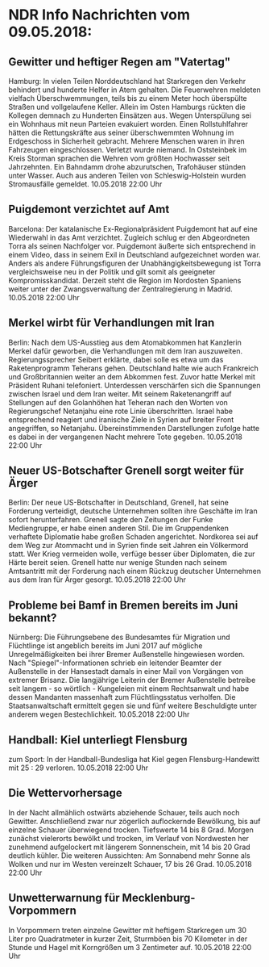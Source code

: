 # NDR Info Nachrichten vom 09.05.2018:


## Gewitter und heftiger Regen am "Vatertag"
Hamburg: In vielen Teilen Norddeutschland hat Starkregen den Verkehr behindert und hunderte Helfer in Atem gehalten. Die Feuerwehren meldeten vielfach Überschwemmungen, teils bis zu einem Meter hoch überspülte Straßen und vollgelaufene Keller. Allein im Osten Hamburgs rückten die Kollegen demnach zu Hunderten Einsätzen aus. Wegen Unterspülung sei ein Wohnhaus mit neun Parteien evakuiert worden. Einen Rollstuhlfahrer hätten die Rettungskräfte aus seiner überschwemmten Wohnung im Erdgeschoss in Sicherheit gebracht. Mehrere Menschen waren in ihren Fahrzeugen eingeschlossen. Verletzt wurde niemand. In Oststeinbek im Kreis Storman sprachen die Wehren vom größten Hochwasser seit Jahrzehnten. Ein Bahndamm drohe abzurutschen, Trafohäuser stünden unter Wasser. Auch aus anderen Teilen von Schleswig-Holstein wurden Stromausfälle gemeldet. 10.05.2018 22:00 Uhr 

## Puigdemont verzichtet auf Amt
Barcelona: Der katalanische Ex-Regionalpräsident Puigdemont hat auf eine Wiederwahl in das Amt verzichtet. Zugleich schlug er den Abgeordneten Torra als seinen Nachfolger vor. Puigdemont äußerte sich entsprechend in einem Video, dass in seinem Exil in Deutschland aufgezeichnet worden war. Anders als andere Führungsfiguren der Unabhängigkeitsbewegung ist Torra vergleichsweise neu in der Politik und gilt somit als geeigneter Kompromisskandidat. Derzeit steht die Region im Nordosten Spaniens weiter unter der Zwangsverwaltung der Zentralregierung in Madrid. 10.05.2018 22:00 Uhr 

## Merkel wirbt für Verhandlungen mit Iran
Berlin: Nach dem US-Ausstieg aus dem Atomabkommen hat Kanzlerin Merkel dafür geworben, die Verhandlungen mit dem Iran auszuweiten. Regierungssprecher Seibert erklärte, dabei solle es etwa um das Raketenprogramm Teherans gehen. Deutschland halte wie auch Frankreich und Großbritannien weiter an dem Abkommen fest. Zuvor hatte Merkel mit Präsident Ruhani telefoniert. Unterdessen verschärfen sich die Spannungen zwischen Israel und dem Iran weiter. Mit seinem Raketenangriff auf Stellungen auf den Golanhöhen hat Teheran nach den Worten von Regierungschef Netanjahu eine rote Linie überschritten. Israel habe entsprechend reagiert und iranische Ziele in Syrien auf breiter Front angegriffen, so Netanjahu. Übereinstimmenden Darstellungen zufolge hatte es dabei in der vergangenen Nacht mehrere Tote gegeben. 10.05.2018 22:00 Uhr 

## Neuer US-Botschafter Grenell sorgt weiter für Ärger
Berlin: Der neue US-Botschafter in Deutschland, Grenell, hat seine Forderung verteidigt, deutsche Unternehmen sollten ihre Geschäfte im Iran sofort herunterfahren. Grenell sagte den Zeitungen der Funke Mediengruppe, er habe einen anderen Stil. Die im Gruppendenken verhaftete Diplomatie habe großen Schaden angerichtet. Nordkorea sei auf dem Weg zur Atommacht und in Syrien finde seit Jahren ein Völkermord statt. Wer Krieg vermeiden wolle, verfüge besser über Diplomaten, die zur Härte bereit seien. Grenell hatte nur wenige Stunden nach seinem Amtsantritt mit der Forderung nach einem Rückzug deutscher Unternehmen aus dem Iran für Ärger gesorgt. 10.05.2018 22:00 Uhr 

## Probleme bei Bamf in Bremen bereits im Juni bekannt?
Nürnberg: 	Die Führungsebene des Bundesamtes für Migration und Flüchtlinge ist angeblich bereits im Juni 2017 auf mögliche Unregelmäßigkeiten bei ihrer Bremer Außenstelle hingewiesen worden. Nach "Spiegel"-Informationen schrieb ein leitender Beamter der Außenstelle in der Hansestadt damals in einer Mail von Vorgängen von extremer Brisanz. Die langjährige Leiterin der Bremer Außenstelle betreibe seit langem  - so wörtlich - Kungeleien mit einem Rechtsanwalt und habe dessen Mandanten massenhaft zum Flüchtlingsstatus verholfen. Die Staatsanwaltschaft ermittelt gegen sie und fünf weitere Beschuldigte unter anderem wegen Bestechlichkeit. 10.05.2018 22:00 Uhr 

## Handball: Kiel unterliegt Flensburg
zum Sport: In der Handball-Bundesliga hat Kiel gegen Flensburg-Handewitt mit 25 : 29 verloren. 10.05.2018 22:00 Uhr 

## Die Wettervorhersage
In der Nacht allmählich ostwärts abziehende Schauer, teils auch noch Gewitter. Anschließend zwar nur zögerlich auflockernde Bewölkung, bis auf einzelne Schauer überwiegend trocken. Tiefswerte 14 bis 8 Grad. Morgen zunächst vielerorts bewölkt und trocken, im Verlauf von Nordwesten her zunehmend aufgelockert mit längerem Sonnenschein, mit 14 bis 20 Grad deutlich kühler. Die weiteren Aussichten: Am Sonnabend mehr Sonne als Wolken und nur im Westen vereinzelt Schauer, 17 bis 26 Grad. 10.05.2018 22:00 Uhr 

## Unwetterwarnung für Mecklenburg-Vorpommern
In Vorpommern treten einzelne Gewitter mit heftigem Starkregen um 30 Liter pro Quadratmeter in kurzer Zeit, Sturmböen bis 70 Kilometer in der Stunde und Hagel mit Korngrößen um 3 Zentimeter auf. 10.05.2018 22:00 Uhr 
